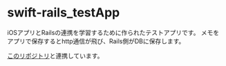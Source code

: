 # swift-rails_testApp

iOSアプリとRailsの連携を学習するために作られたテストアプリです。
メモをアプリで保存するとhttp通信が飛び、Rails側がDBに保存します。

[このリポジトリ](https://github.com/miball0202/swift-railsApp)と連携しています。

